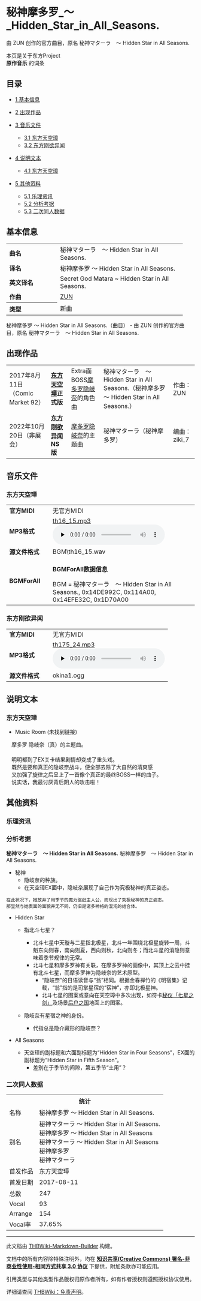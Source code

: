 # 秘神摩多罗_～_Hidden_Star_in_All_Seasons.

<!-- source html: G:\repos\THBWiki-Markdown-Builder\THBWikiMarkdown\Temp\main\9\9f\ns0%3A%E7%A7%98%E7%A5%9E%E6%91%A9%E5%A4%9A%E7%BD%97_%EF%BD%9E_Hidden_Star_in_All_Seasons%2E.html -->

由 ZUN 创作的官方曲目，原名 秘神マターラ　～ Hidden Star in All Seasons.

本页是关于东方Project  
 **原作音乐** 的词条

## 目录

- [1 基本信息](#基本信息)
- [2 出现作品](#出现作品)
- [3 音乐文件](#音乐文件)

  - [3.1 东方天空璋](#东方天空璋)
  - [3.2 东方刚欲异闻](#东方刚欲异闻)



- [4 说明文本](#说明文本)

  - [4.1 东方天空璋](#东方天空璋_2)



- [5 其他资料](#其他资料)

  - [5.1 乐理资讯](#乐理资讯)
  - [5.2 分析考据](#分析考据)
  - [5.3 二次同人数据](#二次同人数据)








## 基本信息

<table><tbody><tr><td style="width:120px"><b>曲名</b></td><td style="width:320px">秘神マターラ　～ Hidden Star in All Seasons.</td></tr><tr><td><b>译名</b></td><td>秘神摩多罗 ～ Hidden Star in All Seasons.</td></tr><tr><td><b>英文译名</b></td><td>Secret God Matara ~ Hidden Star in All Seasons.</td></tr><tr><td><b>作曲</b></td><td><a href="./ZUN.md" title="ZUN">ZUN</a></td></tr><tr><th style="text-align: left;"><b>类型</b></th><td>新曲</td></tr></tbody></table>

秘神摩多罗 ～ Hidden Star in All Seasons.（曲目） - 由 ZUN 创作的官方曲目，原名 秘神マターラ　～ Hidden Star in All Seasons.

## 出现作品

<table>
<tbody><tr><td>2017年8月11日（Comic Market 92）</td><td><b><a href="./东方天空璋.md" title="东方天空璋">东方天空璋</a>正式版</b></td><td>Extra面BOSS<a href="./摩多罗隐岐奈.md" title="摩多罗隐岐奈">摩多罗隐岐奈</a>的角色曲</td><td style="padding-left:5px;">秘神マターラ　～ Hidden Star in All Seasons.（秘神摩多罗 ～ Hidden Star in All Seasons.）</td><td style="padding-left:10px;">作曲：ZUN</td></tr>
<tr><td>2022年10月20日（非展会）</td><td><b><a href="./东方刚欲异闻.md" title="东方刚欲异闻">东方刚欲异闻</a>NS版</b></td><td><a href="./摩多罗隐岐奈.md" title="摩多罗隐岐奈">摩多罗隐岐奈</a>的主题曲</td><td style="padding-left:5px;">秘神マターラ（秘神摩多罗）</td><td style="padding-left:10px;">编曲：ziki_7</td></tr>
</tbody></table>



## 音乐文件

### 东方天空璋

<table><tbody><tr class="mw-empty-elt"></tr><tr><td width="100"><b>官方MIDI</b></td><td>无官方MIDI</td></tr><tr><td><b>MP3格式</b></td><td><a href="./文件-th16_15.mp3.md" title="文件:th16 15.mp3">th16_15.mp3</a><br><audio src="https://upload.thwiki.cc/b/b0/th16_15.mp3" loop="" controls="" preload="none"></audio></td></tr><tr><td><b>源文件格式</b></td><td>BGM\th16_15.wav</td></tr><tr><td><b>BGMForAll</b></td><td><div class="mw-collapsible mw-collapsed">
<p><b>BGMForAll数据信息</b>
</p>
<div class="mw-collapsible-content">BGM = 秘神マターラ　～ Hidden Star in All Seasons., 0x14DE992C, 0x114A00, 0x14EFE32C, 0x1D70A00</div>
</div>
</td></tr></tbody></table>



### 东方刚欲异闻

<table><tbody><tr class="mw-empty-elt"></tr><tr><td width="100"><b>官方MIDI</b></td><td>无官方MIDI</td></tr><tr><td><b>MP3格式</b></td><td><a href="./文件-th175_24.mp3.md" title="文件:th175 24.mp3">th175_24.mp3</a><br><audio src="https://upload.thwiki.cc/a/ae/th175_24.mp3" loop="" controls="" preload="none"></audio></td></tr><tr><td><b>源文件格式</b></td><td>okina1.ogg</td></tr></tbody></table>



## 说明文本

### 东方天空璋
- Music Room (未找到链接)

　摩多罗 隐岐奈（真）的主题曲。  
　  
　明明都到了EX关卡结果剧情却变成了重头戏。  
　既然是要和真正的隐岐奈战斗，便全部去除了大自然的清爽感  
　又加强了旋律之后呈上了一首像个真正的最终BOSS一样的曲子。  
　说实话，我最讨厌背后阴人的攻击啦！

## 其他资料

### 乐理资讯

### 分析考据
  
 **秘神マターラ　～ Hidden Star in All Seasons.**  秘神摩多罗　～ Hidden Star in All Seasons.
  

- 秘神
  - 隐岐奈的种族。
  - 在天空璋EX面中，隐岐奈展现了自己作为究极秘神的真正姿态。


```
在此状况下，她放弃了用季节的魔力驱赶主人公，而现出了究极秘神的真正姿态。  
那显然与她表面的面貌并无不同，仍旧是诸多神格的混沌的结合体。
```

- Hidden Star
  - 指北斗七星？
    - 北斗七星中天璇与二星指北极星，北斗一年围绕北极星旋转一周，斗魁东向则春，南向则夏，西向则秋，北向则冬；而北斗星的消隐则意味着季节规律的无常。
    - 北斗七星和摩多罗神有关联，在摩多罗神的画像中，其顶上之云中挂有北斗七星，而摩多罗神为隐岐奈的艺术原型。
      - “隐岐奈”的日语读音与“翁”相同。根据金春禅竹的《明宿集》记载，“翁”指的是司掌星宿的“宿神”，亦即北极星神。
      - 北斗七星的图案或意向在天空璋中多次出现，如符卡[秘仪「七星之剑」](./秘仪「七星之剑」.md)及场景[后户之国](./后户之国.md)地面上的图案。


  - 隐岐奈有星宿之神的身份。
    - 代指总是隐介藏形的隐岐奈？


- All Seasons
  - 天空璋的副标题和六面副标题为“Hidden Star in Four Seasons”，EX面的副标题为“Hidden Star in Fifth Season”。
    - 差别在于季节的间隙，第五季节“土用”？




### 二次同人数据

<table><tbody><tr><th colspan="2">统计</th></tr>
<tr><td>名称</td><td>秘神摩多罗 ～ Hidden Star in All Seasons.</td></tr>
<tr><td>别名</td><td>秘神マターラ ～ Hidden Star in All Seasons.<br>秘神摩多罗 ～ Hidden Star in All Seasons<br>秘神マターラ ～ Hidden Star in All Seasons<br>秘神摩多罗<br>秘神マターラ</td></tr>
<tr><td>首发作品</td><td>东方天空璋</td></tr>
<tr><td>首发日期</td><td>2017-08-11</td></tr>
<tr><td>总数</td><td>247</td></tr>
<tr><td>Vocal</td><td>93</td></tr>
<tr><td>Arrange</td><td>154</td></tr>
<tr><td>Vocal率</td><td>37.65%</td></tr>
</tbody></table>




  
  

  





---

此文档由 [THBWiki-Markdown-Builder](https://github.com/Delsin-Yu/THBWiki-Markdown-Builder) 构建。

文档中的所有内容除特殊注明外，均在 [**知识共享(Creative Commons) 署名-非商业性使用-相同方式共享 3.0 协议**](https://creativecommons.org/licenses/by-sa/3.0/deed.zh-hans) 下提供，附加条款亦可能应用。

引用类型与其他类型作品版权归原作者所有，如有作者授权则遵照授权协议使用。

详细请查阅 [THBWiki：免责声明](https://thbwiki.cc/THBWiki:%E5%85%8D%E8%B4%A3%E5%A3%B0%E6%98%8E)。

